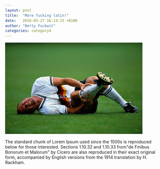 ```yaml
---
layout: post
title:  "More fucking latin!"
date:   2016-05-27 16:14:15 +0100
author: "Berty Fuckwit"
categories: category4
---
```

![injury](/assets/blog1.jpg)

The standard chunk of Lorem Ipsum used since the 1500s is reproduced below for those interested. Sections 1.10.32 and 1.10.33 from<!--more-->"de Finibus Bonorum et Malorum" by Cicero are also reproduced in their exact original form, accompanied by English versions from the 1914 translation by H. Rackham.

